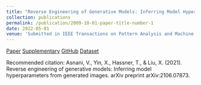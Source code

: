 ```yaml
---
title: "Reverse Engineering of Generative Models: Inferring Model Hyperparameters from Generated Images"
collection: publications
permalink: /publication/2009-10-01-paper-title-number-1
date: 2022-05-01
venue: 'Submitted in IEEE Transactions on Pattern Analysis and Machine Intelligence'
---
```


[Paper](http://vishal3477.github.io/files/1.pdf)
[Supplementary](http://vishal3477.github.io/files/1_supp.pdf)
[GitHub](https://github.com/vishal3477/Reverse_Engineering_GMs)
[Dataset](https://drive.google.com/drive/folders/1ZKQ3t7_Hip9DO6uwljZL4rYAn5viSRhu)

Recommended citation: Asnani, V., Yin, X., Hassner, T., & Liu, X. (2021). Reverse engineering of generative models: Inferring model hyperparameters from generated images. arXiv preprint arXiv:2106.07873.